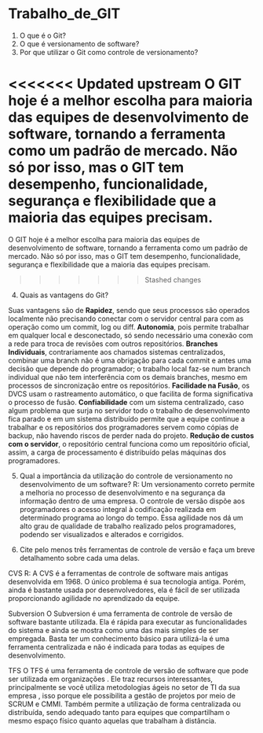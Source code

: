 # Trabalho_de_GIT
 1. O que é o Git?
 2. O que é versionamento de software?
 3. Por que utilizar o Git como controle de versionamento?

<<<<<<< Updated upstream
O GIT hoje é a melhor escolha para maioria das equipes de desenvolvimento de software, tornando a ferramenta como um padrão de mercado. Não só por isso, mas o GIT tem desempenho, funcionalidade, segurança e flexibilidade que a maioria das equipes precisam.
=======
O GIT hoje é a melhor escolha para maioria das equipes de desenvolvimento de software, tornando a ferramenta como um padrão de mercado. Não só por isso, mas o GIT tem desempenho, funcionalidade, segurança e flexibilidade que a maioria das equipes precisam.  
>>>>>>> Stashed changes

 4. Quais as vantagens do Git?

Suas vantagens são de **Rapidez**, sendo que seus processos são operados localmente não precisando conectar com o servidor central para com as operação como um commit, log ou diff. **Autonomia**, pois permite trabalhar em qualquer local e desconectado, só sendo necessário uma conexão com a rede para troca de revisões com outros repositórios. **Branches Individuais**, contrariamente aos chamados sistemas centralizados, combinar uma branch não é uma obrigação para cada commit e antes uma decisão que depende do programador; o trabalho local faz-se num branch individual que não tem interferência com os demais branches, mesmo em processos de sincronização entre os repositórios. **Facilidade na Fusão**, os DVCS usam o rastreamento automático, o que facilita de forma significativa o processo de fusão. **Confiabilidade** com um sistema centralizado, caso algum problema que surja no servidor todo o trabalho de desenvolvimento fica parado e em um sistema distribuído permite que a equipe continue a trabalhar e os repositórios dos programadores servem como cópias de backup, não havendo riscos de perder nada do projeto. **Redução de custos com o servidor**, o repositório central funciona como um repositório oficial, assim, a carga de processamento é distribuído pelas máquinas dos programadores.
 
 5. Qual a importância da utilização do controle de versionamento no desenvolvimento de um software?
  R: Um versionamento correto  permite a melhoria  no  processo de desenvolvimento e na segurança da informação dentro de uma empresa. O controle de versão dispõe  aos programadores  o acesso integral  à codificação realizada em determinado programa ao longo do tempo. Essa agilidade nos dá um alto grau de qualidade de trabalho realizado pelos programadores, podendo ser visualizados e alterados e corrigidos.
 
 6. Cite pelo menos três ferramentas de controle de versão e faça um breve detalhamento sobre cada uma delas.

CVS
R: A CVS é a ferramentas de controle de software mais antigas desenvolvida em 1968. O único problema é sua tecnologia  antiga. Porém, ainda é bastante usada por desenvolvedores, ela é fácil de ser utilizada proporcionando agilidade no aprendizado da equipe.

Subversion
O Subversion é uma ferramenta de controle de versão de software bastante utilizada. Ela é rápida para  executar as funcionalidades do sistema e ainda se mostra como uma das mais simples de ser empregada. Basta ter um conhecimento básico para utilizá-la é uma ferramenta centralizada e não é indicada para todas as equipes de desenvolvimento.

TFS
O TFS é uma  ferramenta de controle de versão de software que pode ser utilizada em organizações . Ele traz recursos  interessantes, principalmente se você utiliza metodologias ágeis no setor de TI da sua empresa , isso porque ele possibilita a gestão de projetos por meio de SCRUM e CMMI. Também permite a utilização de forma centralizada ou distribuída, sendo adequado tanto para equipes que compartilham o mesmo espaço físico quanto aquelas que trabalham à distância.
